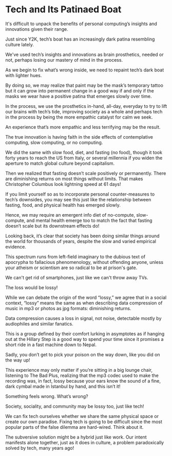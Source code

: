 # Tech and Its Patinaed Boat

It's difficult to unpack the benefits of personal computing’s insights and innovations given their range. 

Just since Y2K, tech’s boat has an increasingly dark patina resembling culture lately.

We've used tech’s insights and innovations as brain prosthetics, needed or not, perhaps losing our mastery of mind in the process. 

As we begin to fix what’s wrong inside, we need to repaint tech’s dark boat with lighter hues.

By doing so, we may realize that paint may be the mask’s temporary tattoo but it can grow into permanent change in a good way if and only if the masks we wear have a positive patina that emerges slowly over time.

In the process, we use the prosthetics in-hand, all-day, everyday to try to lift our brains with tech’s tide, improving society as a whole and perhaps tech in the process by being the more empathic catalyst for calm we seek.

An experience that’s more empathic and less terrifying may be the result.

The true innovation is having faith in the side effects of contemplative computing, slow computing, or no computing. 

We did the same with slow food, diet, and fasting (no food), though it took forty years to reach the US from Italy, or several millennia if you widen the aperture to match global culture beyond capitalism. 

Then we realized that fasting doesn’t scale positively or permanently. There are diminishing returns on most things without limits. That makes Christopher Columbus look lightning speed at 61 days!

If you limit yourself so as to incorporate personal counter-measures to tech’s downsides, you may see this just like the relationship between fasting, food, and physical health has emerged slowly. 

Hence, we may require an emergent info diet of no-compute, slow-compute, and mental health emerge too to match the fact that fasting doesn’t scale but its downstream effects do!

Looking back, it’s clear that society has been doing similar things around the world for thousands of years, despite the slow and varied empirical evidence. 

This spectrum runs from left-field imaginary to the dubious text of apocrypha to fallacious phenomenology, without offending anyone, unless your atheism or scientism are so radical to be at prison's gate.

We can't get rid of smartphones, just like we can't throw away TVs. 

The loss would be lossy! 

While we can debate the origin of the word “lossy,” we agree that in a social context, “lossy” means the same as when describing data compression of music in mp3 or photos as jpg formats: diminishing returns.

Data compression causes a loss in signal, not noise, detectable mostly by audiophiles and similar fanatics.

This is a group defined by their comfort lurking in asymptotes as if hanging out at the Hillary Step is a good way to spend your time since it promises a short ride in a fast machine down to Nepal. 

Sadly, you don’t get to pick your poison on the way down, like you did on the way up!

This experience may only matter if you’re sitting in a big lounge chair, listening to The Bad Plus, realizing that the mp3 codec used to make the recording was, in fact, lossy because your ears know the sound of a fine, dark cymbal made in Istanbul by hand, and this isn’t it!

Something feels wrong. What’s wrong? 

Society, sociality, and community may be lossy too, just like tech!

We can fix tech ourselves whether we share the same physical space or create our own paradise. Fixing tech is going to be difficult since the most popular parts of the false dilemma are hard-wired. Think about it.

The subversive solution might be a hybrid just like work. Our intent manifests alone together, just as it does in culture, a problem paradoxically solved by tech, many years ago!
